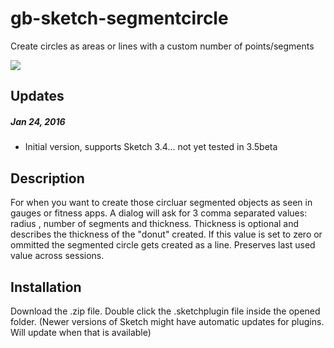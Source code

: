 # gb-sketch-segmentcircle
Create circles as areas or lines with a custom number of points/segments

![](./img/screenshot.png)

## Updates
##### Jan 24, 2016
* Initial version, supports Sketch 3.4... not yet tested in 3.5beta

## Description
For when you want to create those circluar segmented objects as seen in gauges or fitness apps.
A dialog will ask for 3 comma separated values: radius , number of segments and thickness. Thickness is optional and describes the thickness of the "donut" created. If this value is set to zero or ommitted the segmented circle gets created as a line. Preserves last used value across sessions.

## Installation
Download the .zip file. Double click the .sketchplugin file inside the opened folder.
(Newer versions of Sketch might have automatic updates for plugins. Will update when that is available)